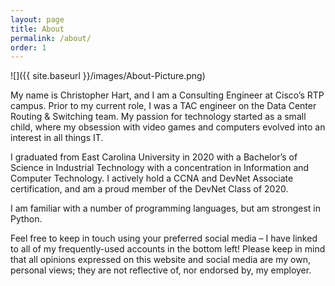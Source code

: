 ```yaml
---
layout: page
title: About
permalink: /about/
order: 1
---
```


![]({{ site.baseurl }}/images/About-Picture.png)

My name is Christopher Hart, and I am a Consulting Engineer at Cisco’s RTP campus. Prior to my current role, I was a TAC engineer on the Data Center Routing & Switching team. My passion for technology started as a small child, where my obsession with video games and computers evolved into an interest in all things IT.

I graduated from East Carolina University in 2020 with a Bachelor’s of Science in Industrial Technology with a concentration in Information and Computer Technology. I actively hold a CCNA and DevNet Associate certification, and am a proud member of the DevNet Class of 2020.

I am familiar with a number of programming languages, but am strongest in Python.

Feel free to keep in touch using your preferred social media – I have linked to all of my frequently-used accounts in the bottom left! Please keep in mind that all opinions expressed on this website and social media are my own, personal views; they are not reflective of, nor endorsed by, my employer.
